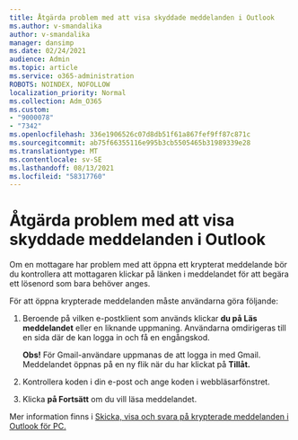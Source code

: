 ```yaml
---
title: Åtgärda problem med att visa skyddade meddelanden i Outlook
ms.author: v-smandalika
author: v-smandalika
manager: dansimp
ms.date: 02/24/2021
audience: Admin
ms.topic: article
ms.service: o365-administration
ROBOTS: NOINDEX, NOFOLLOW
localization_priority: Normal
ms.collection: Adm_O365
ms.custom:
- "9000078"
- "7342"
ms.openlocfilehash: 336e1906526c07d8db51f61a867fef9ff87c871c
ms.sourcegitcommit: ab75f66355116e995b3cb5505465b31989339e28
ms.translationtype: MT
ms.contentlocale: sv-SE
ms.lasthandoff: 08/13/2021
ms.locfileid: "58317760"
---
```

# <a name="fix-problem-of-viewing-protected-message-in-outlook"></a>Åtgärda problem med att visa skyddade meddelanden i Outlook

Om en mottagare har problem med att öppna ett krypterat meddelande bör du kontrollera att mottagaren klickar på länken i meddelandet för att begära ett lösenord som bara behöver anges.

För att öppna krypterade meddelanden måste användarna göra följande:

1. Beroende på vilken e-postklient som används klickar **du på Läs meddelandet** eller en liknande uppmaning. Användarna omdirigeras till en sida där de kan logga in och få en engångskod.

    **Obs!** För Gmail-användare uppmanas de att logga in med Gmail. Meddelandet öppnas på en ny flik när du har klickat på **Tillåt.**

2. Kontrollera koden i din e-post och ange koden i webbläsarfönstret.

3. Klicka **på Fortsätt** om du vill läsa meddelandet.

Mer information finns i [Skicka, visa och svara på krypterade meddelanden i Outlook för PC.](https://support.microsoft.com/topic/send-view-and-reply-to-encrypted-messages-in-outlook-for-pc-eaa43495-9bbb-4fca-922a-df90dee51980)


